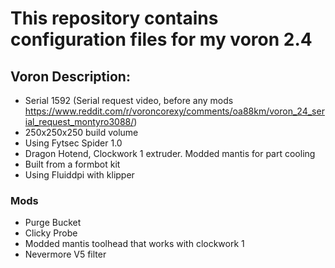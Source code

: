 # This repository contains configuration files for my voron 2.4

## Voron Description:
 - Serial 1592 (Serial request video, before any mods https://www.reddit.com/r/voroncorexy/comments/oa88km/voron_24_serial_request_montyro3088/)
 - 250x250x250 build volume
 - Using Fytsec Spider 1.0
 - Dragon Hotend, Clockwork 1 extruder. Modded mantis for part cooling
 - Built from a formbot kit
 - Using Fluiddpi with klipper


 ### Mods
 - Purge Bucket
 - Clicky Probe
 - Modded mantis toolhead that works with clockwork 1
 - Nevermore V5 filter
